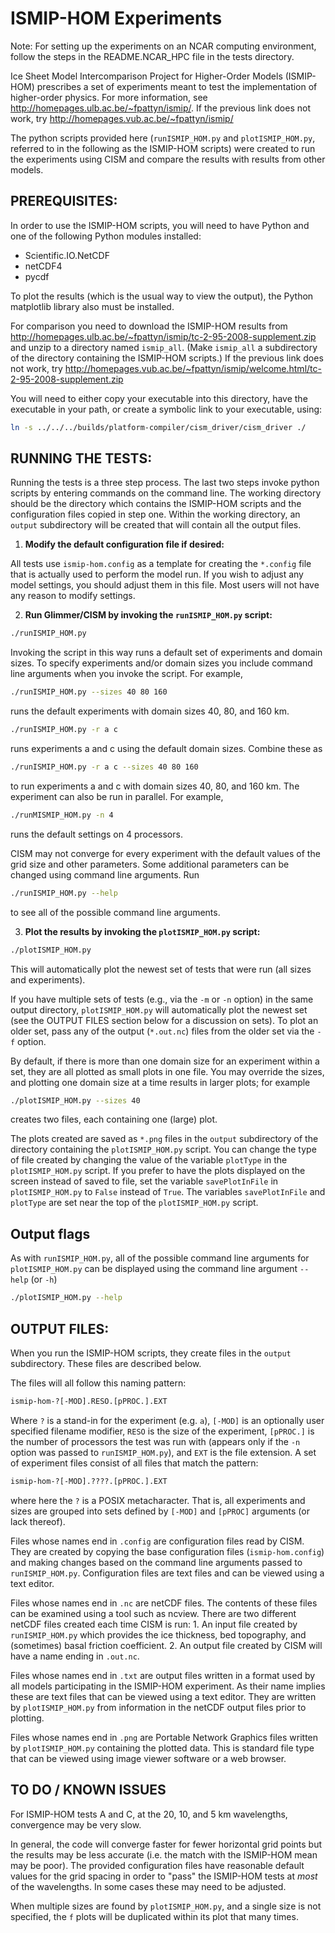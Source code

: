 ISMIP-HOM Experiments
=====================

Note: For setting up the experiments on an NCAR computing environment, follow the steps in the README.NCAR_HPC file in the tests directory.

Ice Sheet Model Intercomparison Project for Higher-Order Models (ISMIP-HOM)
prescribes a set of experiments meant to test the implementation of higher-order
physics.  For more information, see
<http://homepages.ulb.ac.be/~fpattyn/ismip/>.
If the previous link does not work, try
<http://homepages.vub.ac.be/~fpattyn/ismip/>

The python scripts provided here (`runISMIP_HOM.py` and `plotISMIP_HOM.py`,
referred to in the following as the ISMIP-HOM scripts) were created to run the
experiments using CISM and compare the results with results from other
models.

PREREQUISITES:
--------------
In order to use the ISMIP-HOM scripts, you will need to have Python and one of
the following Python modules installed:
 
 * Scientific.IO.NetCDF
 * netCDF4
 * pycdf

To plot the results (which is the usual way to view the output), the Python
matplotlib library also must be installed.

For comparison you need to download the ISMIP-HOM results from
<http://homepages.ulb.ac.be/~fpattyn/ismip/tc-2-95-2008-supplement.zip> and
unzip to a directory named `ismip_all`. (Make `ismip_all` a subdirectory of the
directory containing the ISMIP-HOM scripts.)
If the previous link does not work, try
<http://homepages.vub.ac.be/~fpattyn/ismip/welcome.html/tc-2-95-2008-supplement.zip>

You will need to either copy your executable into this directory, have the 
executable in your path, or create a symbolic link to your executable, using:

```sh
ln -s ../../../builds/platform-compiler/cism_driver/cism_driver ./
```

RUNNING THE TESTS:
------------------
Running the tests is a three step process.  The last two steps invoke python
scripts by entering commands on the command line.  The working directory should
be the directory which contains the ISMIP-HOM scripts and the configuration
files copied in step one. Within the working directory, an `output` subdirectory
will be created that will contain all the output files.

 1. __Modify the default configuration file if desired:__

All tests use `ismip-hom.config` as a template for creating the `*.config` file
that is actually used to perform the model run.  If you wish to adjust any model
settings, you should adjust them in this file.  Most users will not have any
reason to modify settings.

 2. __Run Glimmer/CISM by invoking the `runISMIP_HOM.py` script:__

```sh
./runISMIP_HOM.py
```

Invoking the script in this way runs a default set of experiments and domain
sizes.  To specify experiments and/or domain sizes you include command line
arguments when you invoke the script.  For example,

```sh
./runISMIP_HOM.py --sizes 40 80 160
```

runs the default experiments with domain sizes 40, 80, and 160 km.

```sh
./runISMIP_HOM.py -r a c
```

runs experiments a and c using the default domain sizes.  Combine these as

```sh
./runISMIP_HOM.py -r a c --sizes 40 80 160
```

to run experiments a and c with domain sizes 40, 80, and 160 km.
The experiment can also be run in parallel. For example,

```sh
./runMISMIP_HOM.py -n 4
```

runs the default settings on 4 processors. 

CISM may not converge for every experiment with the default values of the grid
size and other parameters.  Some additional parameters can be changed using
command line arguments.  Run 

```sh
./runISMIP_HOM.py --help
```

to see all of the possible command line arguments. 

3. __Plot the results by invoking the `plotISMIP_HOM.py` script:__

```sh
./plotISMIP_HOM.py
```

This will automatically plot the newest set of tests that were run (all sizes
and experiments).

If you have multiple sets of tests (e.g., via the `-m` or `-n` option) in the
same output directory, `plotISMIP_HOM.py` will automatically plot the newest set
(see the OUTPUT FILES section below for a discussion on sets). To plot an older
set, pass any of the output (`*.out.nc`) files from the older set via the `-f`
option.  


By default,  if there is more than one domain size for an experiment within a
set, they are all plotted as small plots in one file.  You may override the
sizes, and plotting one domain size at a time results in larger plots; for example

```sh
./plotISMIP_HOM.py --sizes 40
```

creates two files, each containing one (large) plot.

The plots created are saved as `*.png` files in the `output` subdirectory of the
directory containing the `plotISMIP_HOM.py` script.  You can change the type of
file created by changing the value of the variable `plotType` in the
`plotISMIP_HOM.py` script.  If you prefer to have the plots displayed on the
screen instead of saved to file, set the variable `savePlotInFile` in
`plotISMIP_HOM.py` to `False` instead of `True`.  The variables `savePlotInFile`
and `plotType` are set near the top of the `plotISMIP_HOM.py` script. 

Output flags
------------
As with `runISMIP_HOM.py`, all of the possible command line arguments for
`plotISMIP_HOM.py` can be displayed using the command line argument `--help` (or
`-h`)

```sh
./plotISMIP_HOM.py --help
```

OUTPUT FILES:
-------------
When you run the ISMIP-HOM scripts, they create files in the `output`
subdirectory.  These files are described below.

The files will all follow this naming pattern:

```sh
ismip-hom-?[-MOD].RESO.[pPROC.].EXT
```

Where `?` is a stand-in for the experiment (e.g. `a`), `[-MOD]` is an optionally
user specified filename modifier, `RESO` is the size of the experiment, `[pPROC.]`
is the number of processors the test was run with (appears only if the `-n`
option was passed to `runISMIP_HOM.py`), and `EXT` is the file extension. A set
of experiment files consist of all files that match the pattern:

```sh
ismip-hom-?[-MOD].????.[pPROC.].EXT
```

where here the `?` is a POSIX metacharacter. That is, all experiments and sizes
are grouped into sets defined by `[-MOD]` and `[pPROC]` arguments (or lack
thereof). 

Files whose names end in `.config` are configuration files read by CISM.  They
are created by copying the base configuration files (`ismip-hom.config`) and
making changes based on the command line arguments passed to `runISMIP_HOM.py`.
Configuration files are text files and can be viewed using a text editor.

Files whose names end in `.nc` are netCDF files.  The contents of these files
can be examined using a tool such as ncview.  There are two different netCDF
files created each time CISM is run: 1. An input file created by
`runISMIP_HOM.py` which provides the ice thickness, bed topography, and
(sometimes) basal friction coefficient.  2. An output file created by CISM will
have a name ending in `.out.nc`.   

Files whose names end in `.txt` are output files written in a format used by all
models participating in the ISMIP-HOM experiment.  As their name implies these
are text files that can be viewed using a text editor.  They are written by
`plotISMIP_HOM.py` from information in the netCDF output files prior to
plotting.

Files whose names end in `.png` are Portable Network Graphics files written by
`plotISMIP_HOM.py` containing the plotted data.  This is standard file type that
can be viewed using image viewer software or a web browser.


TO DO / KNOWN ISSUES
--------------------
For ISMIP-HOM tests A and C, at the 20, 10, and 5  km wavelengths, convergence
may be very slow.

In general, the code will converge faster for fewer horizontal grid points but
the results may be less accurate (i.e. the match with the ISMIP-HOM mean may be
poor). The provided configuration files have reasonable default values for the
grid spacing in order to "pass" the ISMIP-HOM tests at *most* of the
wavelengths. In some cases these may need to be adjusted.

When multiple sizes are found by `plotISMIP_HOM.py`, and a single size is not
specified, the `f` plots will be duplicated within its plot that many times. 
